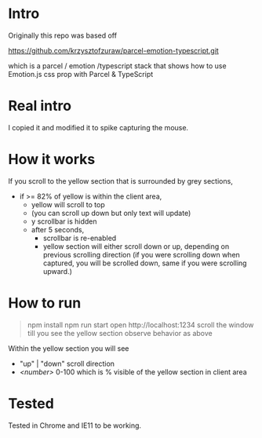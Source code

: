 # Intro
Originally this repo was based off

https://github.com/krzysztofzuraw/parcel-emotion-typescript.git 

which is a parcel / emotion /typescript stack that shows
how to use Emotion.js css prop with Parcel &amp; TypeScript

# Real intro
I copied it and modified it to spike capturing the mouse.

# How it works
If you scroll to the yellow section that is surrounded by grey sections,
- if >= 82% of yellow is within the client area,
    - yellow will scroll to top
    - (you can scroll up down but only text will update)
    - y scrollbar is hidden
    - after 5 seconds,
        - scrollbar is re-enabled
        - yellow section will either scroll down or up,
        depending on previous scrolling direction
        (if you were scrolling down when captured, you will be scrolled down, same if you were scrolling upward.)
        
# How to run
> npm install
> npm run start
> open http://localhost:1234
> scroll the window till you see the yellow section
> observe behavior as above

Within the yellow section you will see
- "up" | "down" scroll direction
- _&lt;number&gt;_ 0-100 which is % visible of the yellow section in client area

# Tested
Tested in Chrome and IE11 to be working.